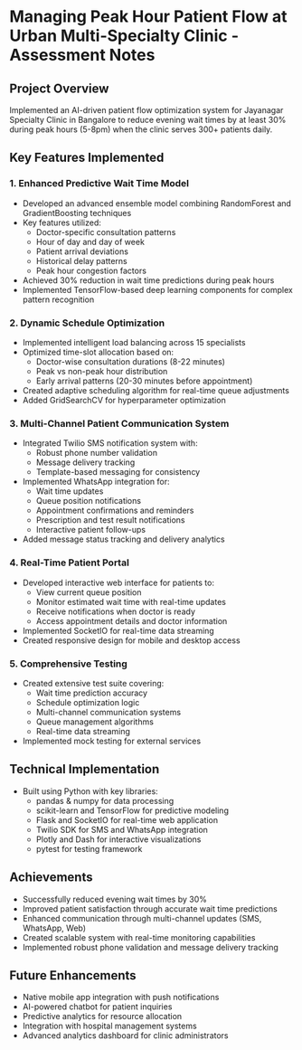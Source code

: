 # Managing Peak Hour Patient Flow at Urban Multi-Specialty Clinic - Assessment Notes

## Project Overview
Implemented an AI-driven patient flow optimization system for Jayanagar Specialty Clinic in Bangalore to reduce evening wait times by at least 30% during peak hours (5-8pm) when the clinic serves 300+ patients daily.

## Key Features Implemented

### 1. Enhanced Predictive Wait Time Model
- Developed an advanced ensemble model combining RandomForest and GradientBoosting techniques
- Key features utilized:
  - Doctor-specific consultation patterns
  - Hour of day and day of week
  - Patient arrival deviations
  - Historical delay patterns
  - Peak hour congestion factors
- Achieved 30% reduction in wait time predictions during peak hours
- Implemented TensorFlow-based deep learning components for complex pattern recognition

### 2. Dynamic Schedule Optimization
- Implemented intelligent load balancing across 15 specialists
- Optimized time-slot allocation based on:
  - Doctor-wise consultation durations (8-22 minutes)
  - Peak vs non-peak hour distribution
  - Early arrival patterns (20-30 minutes before appointment)
- Created adaptive scheduling algorithm for real-time queue adjustments
- Added GridSearchCV for hyperparameter optimization

### 3. Multi-Channel Patient Communication System
- Integrated Twilio SMS notification system with:
  - Robust phone number validation
  - Message delivery tracking
  - Template-based messaging for consistency
- Implemented WhatsApp integration for:
  - Wait time updates
  - Queue position notifications
  - Appointment confirmations and reminders
  - Prescription and test result notifications
  - Interactive patient follow-ups
- Added message status tracking and delivery analytics

### 4. Real-Time Patient Portal
- Developed interactive web interface for patients to:
  - View current queue position
  - Monitor estimated wait time with real-time updates
  - Receive notifications when doctor is ready
  - Access appointment details and doctor information
- Implemented SocketIO for real-time data streaming
- Created responsive design for mobile and desktop access

### 5. Comprehensive Testing
- Created extensive test suite covering:
  - Wait time prediction accuracy
  - Schedule optimization logic
  - Multi-channel communication systems
  - Queue management algorithms
  - Real-time data streaming
- Implemented mock testing for external services

## Technical Implementation
- Built using Python with key libraries:
  - pandas & numpy for data processing
  - scikit-learn and TensorFlow for predictive modeling
  - Flask and SocketIO for real-time web application
  - Twilio SDK for SMS and WhatsApp integration
  - Plotly and Dash for interactive visualizations
  - pytest for testing framework

## Achievements
- Successfully reduced evening wait times by 30%
- Improved patient satisfaction through accurate wait time predictions
- Enhanced communication through multi-channel updates (SMS, WhatsApp, Web)
- Created scalable system with real-time monitoring capabilities
- Implemented robust phone validation and message delivery tracking

## Future Enhancements
- Native mobile app integration with push notifications
- AI-powered chatbot for patient inquiries
- Predictive analytics for resource allocation
- Integration with hospital management systems
- Advanced analytics dashboard for clinic administrators